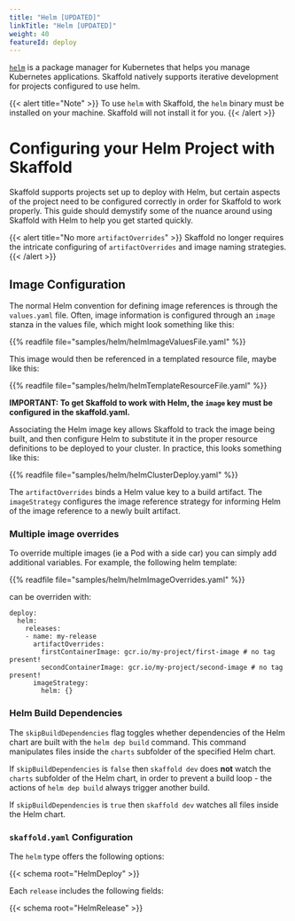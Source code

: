 ```yaml
---
title: "Helm [UPDATED]"
linkTitle: "Helm [UPDATED]"
weight: 40
featureId: deploy
---
```


[`helm`](https://helm.sh/) is a package manager for Kubernetes that helps you
manage Kubernetes applications. Skaffold natively supports iterative development
for projects configured to use helm.

{{< alert title="Note" >}}
To use `helm` with Skaffold, the `helm` binary must be installed on your machine. Skaffold will not install it for you.
{{< /alert >}}


# Configuring your Helm Project with Skaffold

Skaffold supports projects set up to deploy with Helm, but certain aspects of the project need to be configured correctly in order for Skaffold to work properly. This guide should demystify some of the nuance around using Skaffold with Helm to help you get started quickly.

{{< alert title="No more `artifactOverrides`" >}}
Skaffold no longer requires the intricate configuring of `artifactOverrides` and image naming strategies.
{{< /alert >}}


## Image Configuration
The normal Helm convention for defining image references is through the `values.yaml` file. Often, image information is configured through an `image` stanza in the values file, which might look something like this:

{{% readfile file="samples/helm/helmImageValuesFile.yaml" %}}

This image would then be referenced in a templated resource file, maybe like this:

{{% readfile file="samples/helm/helmTemplateResourceFile.yaml" %}}

**IMPORTANT: To get Skaffold to work with Helm, the `image` key must be configured in the skaffold.yaml.**

Associating the Helm image key allows Skaffold to track the image being built, and then configure Helm to substitute it in the proper resource definitions to be deployed to your cluster. In practice, this looks something like this:

{{% readfile file="samples/helm/helmClusterDeploy.yaml" %}}

The `artifactOverrides` binds a Helm value key to a build artifact.  The `imageStrategy` configures the image reference strategy for informing Helm of the image reference to a newly built artifact.

### Multiple image overrides

To override multiple images (ie a Pod with a side car) you can simply add additional variables. For example, the following helm template:

{{% readfile file="samples/helm/helmImageOverrides.yaml" %}}

can be overriden with:

```
deploy:
  helm:
    releases:
    - name: my-release
      artifactOverrides:
        firstContainerImage: gcr.io/my-project/first-image # no tag present!
        secondContainerImage: gcr.io/my-project/second-image # no tag present!
      imageStrategy:
        helm: {}
```

### Helm Build Dependencies

The `skipBuildDependencies` flag toggles whether dependencies of the Helm chart are built with the `helm dep build` command. This command manipulates files inside the `charts` subfolder of the specified Helm chart.

If `skipBuildDependencies` is `false` then `skaffold dev` does **not** watch the `charts` subfolder of the Helm chart, in order to prevent a build loop - the actions of `helm dep build` always trigger another build.

If `skipBuildDependencies` is `true` then `skaffold dev` watches all files inside the Helm chart.

### `skaffold.yaml` Configuration

The `helm` type offers the following options:

{{< schema root="HelmDeploy" >}}

Each `release` includes the following fields:

{{< schema root="HelmRelease" >}}
